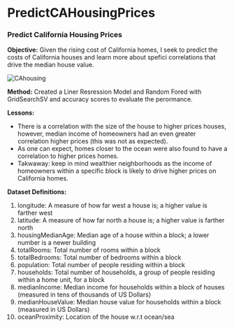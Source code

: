 # PredictCAHousingPrices
### Predict California Housing Prices

**Objective:** 
Given the rising cost of California homes, I seek to predict the costs of California houses and learn more about spefici correlations that drive the median house value.

![CAhousing](https://github.com/dkham/dkham/assets/72950291/e7c7cab9-e9c1-479d-b6e9-401c3255266b)

**Method:**
Created a Liner Resression Model and Random Fored with GridSearchSV and accuracy scores to evaluate the perormance.

**Lessons:**
- There is a correlation with the size of the house to higher prices houses, however, median income of homeowners had an even greater correlation higher prices (this was not as expected).
- As one can expect, homes closer to the ocean were also found to have a correlation to higher prices homes.
- Takwaway: keep in mind wealthier neighborhoods as the income of homeowners within a specific block is likely to drive higher prices on California homes.


**Dataset Definitions:**
1. longitude: A measure of how far west a house is; a higher value is farther west
2. latitude: A measure of how far north a house is; a higher value is farther north
3. housingMedianAge: Median age of a house within a block; a lower number is a newer building
4. totalRooms: Total number of rooms within a block
5. totalBedrooms: Total number of bedrooms within a block
6. population: Total number of people residing within a block
7. households: Total number of households, a group of people residing within a home unit, for a block
8. medianIncome: Median income for households within a block of houses (measured in tens of thousands of US Dollars)
9. medianHouseValue: Median house value for households within a block (measured in US Dollars)
10. oceanProximity: Location of the house w.r.t ocean/sea
